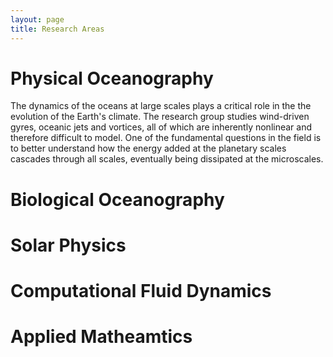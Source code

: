 ```yaml
---
layout: page
title: Research Areas
---
```


# Physical Oceanography

The dynamics of the oceans at large scales plays a critical role in the the evolution of the Earth's climate. The research group studies wind-driven gyres, oceanic jets and vortices, all of which are inherently nonlinear and therefore difficult to model.  One of the fundamental questions in the field is to better understand how the energy added at the planetary scales cascades through all scales, eventually being dissipated at the microscales.

# Biological Oceanography 

# Solar Physics

# Computational Fluid Dynamics 

# Applied Matheamtics
